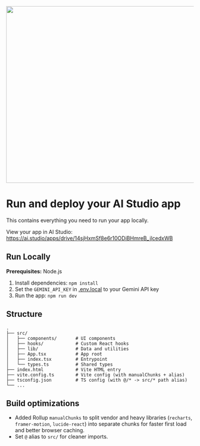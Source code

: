 <div align="center">
<img width="1200" height="475" alt="GHBanner" src="https://github.com/user-attachments/assets/0aa67016-6eaf-458a-adb2-6e31a0763ed6" />
</div>

# Run and deploy your AI Studio app

This contains everything you need to run your app locally.

View your app in AI Studio: https://ai.studio/apps/drive/14sjHxmSf8e6r10ODiBHmreB_jlcedxWB

## Run Locally

**Prerequisites:**  Node.js


1. Install dependencies:
   `npm install`
2. Set the `GEMINI_API_KEY` in [.env.local](.env.local) to your Gemini API key
3. Run the app:
   `npm run dev`


## Structure

```
.
├── src/
│   ├── components/       # UI components
│   ├── hooks/            # Custom React hooks
│   ├── lib/              # Data and utilities
│   ├── App.tsx           # App root
│   ├── index.tsx         # Entrypoint
│   └── types.ts          # Shared types
├── index.html            # Vite HTML entry
├── vite.config.ts        # Vite config (with manualChunks + alias)
├── tsconfig.json         # TS config (with @/* -> src/* path alias)
└── ...
```

## Build optimizations

- Added Rollup `manualChunks` to split vendor and heavy libraries (`recharts`, `framer-motion`, `lucide-react`) into separate chunks for faster first load and better browser caching.
- Set `@` alias to `src/` for cleaner imports.

